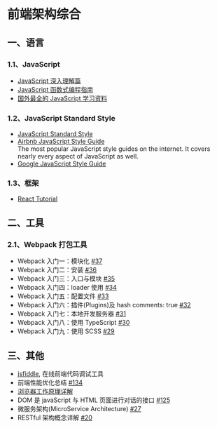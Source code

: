 
# 前端架构综合

## 一、语言

### 1.1、JavaScript
- [JavaScript 深入理解篇](https://github.com/felix-cao/Blog/blob/master/JavaScript.md)
- [JavaScript 函数式编程指南](https://llh911001.gitbooks.io/mostly-adequate-guide-chinese/content/)
- [国外最全的 JavaScript 学习资料](https://javascript.info/)

### 1.2、JavaScript Standard Style
- [JavaScript Standard Style ](https://github.com/standard/standard)
- [Airbnb JavaScript Style Guide](https://github.com/airbnb/javascript)
  <br/>The most popular JavaScript style guides on the internet. It covers nearly every aspect of JavaScript as well.
- [Google JavaScript Style Guide](https://google.github.io/styleguide/jsguide.html)

### 1.3、框架
- [React Tutorial](https://github.com/felix-cao/Blog/blob/master/React.md)

## 二、工具 
### 2.1、Webpack 打包工具
- Webpack 入门一：模块化 [#37](https://github.com/felix-cao/Blog/issues/37)
- Webpack 入门二：安装 [#36](https://github.com/felix-cao/Blog/issues/36)
- Webpack 入门三：入口与模块 [#35](https://github.com/felix-cao/Blog/issues/35)
- Webpack 入门四：loader 使用 [#34](https://github.com/felix-cao/Blog/issues/34)
- Webpack 入门五：配置文件 [#33](https://github.com/felix-cao/Blog/issues/33)
- Webpack 入门六：插件(Plugins)及 hash comments: true [#32](https://github.com/felix-cao/Blog/issues/32)
- Webpack 入门七：本地开发服务器 [#31](https://github.com/felix-cao/Blog/issues/31)
- Webpack 入门八：使用 TypeScript [#30](https://github.com/felix-cao/Blog/issues/30)
- Webpack 入门九：使用 SCSS [#29](https://github.com/felix-cao/Blog/issues/29)

## 三、其他
- [jsfiddle](https://jsfiddle.net), 在线前端代码调试工具
- 前端性能优化总结 [#134](https://github.com/felix-cao/Blog/issues/134)
- [浏览器工作原理详解](https://blog.csdn.net/u010794365/article/details/77982768)
- DOM 是 javaScript 与 HTML 页面进行对话的接口 [#125](https://github.com/felix-cao/Blog/issues/125)
- 微服务架构(MicroService Architecture) [#27](https://github.com/felix-cao/Blog/issues/134)
- RESTful 架构概念详解 [#20](https://github.com/felix-cao/Blog/issues/20)
